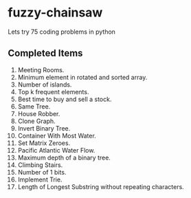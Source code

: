 # fuzzy-chainsaw
Lets try 75 coding problems in python

## Completed Items
1. Meeting Rooms.
2. Minimum element in rotated and sorted array.
3. Number of islands.
4. Top k frequent elements.
5. Best time to buy and sell a stock. 
6. Same Tree.
7. House Robber.
8. Clone Graph.
9. Invert Binary Tree.
10. Container With Most Water.
11. Set Matrix Zeroes. 
12. Pacific Atlantic Water Flow. 
13. Maximum depth of a binary tree.
14. Climbing Stairs.
15. Number of 1 bits.
16. Implement Trie.
17. Length of Longest Substring without repeating characters.
